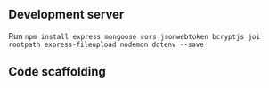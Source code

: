 ## Development server

Run `npm install express mongoose cors jsonwebtoken bcryptjs joi rootpath express-fileupload nodemon dotenv --save `

## Code scaffolding
